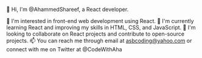 👋 Hi, I'm @AhammedShareef, a React developer.

👀 I'm interested in front-end web development using React.
🌱 I'm currently learning React and improving my skills in HTML, CSS, and JavaScript.
💞️ I'm looking to collaborate on React projects and contribute to open-source projects.
📫 You can reach me through email at asbcoding@yahoo.com or connect with me on Twitter at @CodeWithAha

<!---
AhammedShareef/AhammedShareef is a ✨ special ✨ repository because its `README.md` (this file) appears on your GitHub profile.
You can click the Preview link to take a look at your changes.
--->

